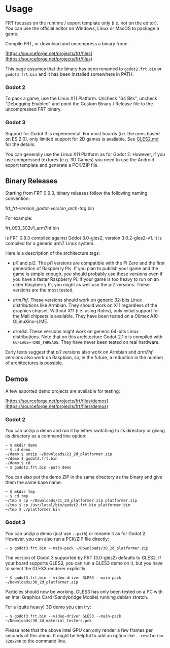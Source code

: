 Usage
=====

FRT focuses on the runtime / export template only (i.e. not on the editor).
You can use the official editor on Windows, Linux or MacOS to package a game.

Compile FRT, or download and uncompress a binary from:

[https://sourceforge.net/projects/frt/files](https://sourceforge.net/projects/frt/files)

This page assumes that the binary has been renamed to
`godot2.frt.bin` or `godot3.frt.bin` and it has been installed somewhere
in PATH.

### Godot 2

To pack a game, use the Linux X11 Platform. Uncheck "64 Bits",
uncheck "Debugging Enabled" and point the Custom Binary / Release file to
the uncompressed FRT binary.

### Godot 3

Support for Godot 3 is experimental. For most boards (i.e. the ones
based on ES 2.0), only limited support for 2D games is available.
See [GLES2.md](https://github.com/efornara/godot/blob/3.0-gles2/GLES2.md)
for the details.

You can generally use the Linux X11 Platform as for Godot 2.
However, if you use compressed textures (e.g. 3D Games) you need
to use the Android export template and generate a PCK/ZIP file.

## Binary Releases

Starting from FRT 0.9.3, binary releases follow the following naming
convention:

frt\_*frt-version*\_*godot-version*\_*arch-tag*.bin

For example:

frt\_093\_302v1\_arm7hf.bin

is FRT 0.9.3 compiled against Godot 3.0-gles2, version 3.0.2-gles2-v1. It is
compiled for a generic arm7 Linux system.

Here is a description of the architecture tags:

- *pi1* and *pi2*. The pi1 versions are compatible with the Pi Zero and the
  first generation of Raspberry Pis. If you plan to publish your game and the
  game is simple enough, you should probably use these versions even if you
  have a faster Raspberry Pi. If your game is too heavy to run on an older
  Raspberry Pi, you might as well use the pi2 versions. These versions are the
  most tested.

- *arm7hf*. These versions should work on generic 32-bits Linux distributions
  like Armbian. They should work on X11 regardless of the graphics chipset.
  Without X11 (i.e. using fbdev), only initial support for the Mali chipsets
  is available. They have been tested on a Olimex A10-OLinuXino-LIME.

- *arm64*. These versions might work on generic 64-bits Linux distributions.
  Note that on this architecture Godot-2.1.x is compiled with
  `CCFLAGS=-DNO_THREADS`. They have never been tested on real hardware.

Early tests suggest that *pi1* versions also work on Armbian and *arm7hf*
versions also work on Raspbian, so, in the future, a reduction in the number
of architectures is possible.

## Demos

A few exported demo projects are available for testing:

[https://sourceforge.net/projects/frt/files/demos](https://sourceforge.net/projects/frt/files/demos)

### Godot 2

You can unzip a demo and run it by either switching to its directory
or giving its directory as a command line option:

	~ $ mkdir demo
	~ $ cd demo
	~/demo $ unzip ~/Downloads/21_2d_platformer.zip
	~/demo $ godot2.frt.bin
	~/demo $ cd
	~ $ godot2.frt.bin -path demo

You can also put the demo ZIP in the same directory as the binary and
give them the same base name:

	~ $ mkdir tmp
	~ $ cd tmp
	~/tmp $ cp ~/Downloads/21_2d_platformer.zip platformer.zip
	~/tmp $ cp /usr/local/bin/godot2.frt.bin platformer.bin
	~/tmp $ ./platformer.bin

### Godot 3

You can unzip a demo (just use `--path`) or rename it as for Godot 2.
However, you can also run a PCK/ZIP file directly:

	~ $ godot3.frt.bin --main-pack ~/Downloads/30_2d_platformer.zip

The version of Godot 3 supported by FRT (3.0-gles2) defaults to GLES2.
If your board supports GLES3, you can run a GLES3 demo on it, but
you have to select the GLES3 renderer explicitly:

	~ $ godot3.frt.bin --video-driver GLES3 --main-pack ~/Downloads/30_2d_platformer.zip

Particles should now be working. GLES3 has only been tested on a PC with an
Intel Graphics Card (Sandybridge Mobile) running debian stretch.

For a (quite heavy) 3D demo you can try:

	~ $ godot3.frt.bin --video-driver GLES3 --main-pack ~/Downloads/30_3d_material_testers.pck

Please note that the above Intel GPU can only render a few frames per seconds
of this demo. It might be helpful to add an option like `--resolution 320x240`
to the command line.
